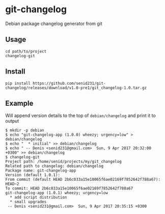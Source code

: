 # git-changelog
Debian package changelog generator from git

## Usage
```
cd path/to/project
changelog-git
```

## Install
```
pip install https://github.com/senid231/git-changelog/releases/download/v1.0-pre1/git_changelog-1.0.tar.gz
```

## Example

Will append version details to the top of `debian/changelog` and print it to output

```
$ mkdir -p debian
$ echo "git-changelog-app (1.0.0) wheezy; urgency=low" > debian/changelog
$ echo "  * initial" >> debian/changelog
$ echo " -- Denis <senid231@gmail.com>  Sun, 9 Apr 2017 20:32:00 +0300" >> debian/changelog
$ changelog-git 
Project path: /home/senid/projects/my/git_changelog
Related path to changelog: debian/changelog
Package name: git-changelog-app
Version (default 1.0.1): 
From commit (default HEAD 2b6c033a15e10065f6ae02169f7852642f788a67): HEAD~2
To commit: HEAD 2b6c033a15e10065f6ae02169f7852642f788a67
git-changelog-app (1.0.1) wheezy; urgency=low
  * add script distribution
  * small upgrades
 -- Denis <senid231@gmail.com>  Sun, 9 Apr 2017 20:35:15 +0300
```

